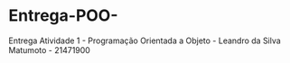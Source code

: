 # Entrega-POO-
Entrega Atividade 1 - Programação Orientada a Objeto - 
Leandro da Silva Matumoto - 21471900
